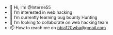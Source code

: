 - 👋 Hi, I’m @Interne55
- 👀 I’m interested in web hacking
- 🌱 I’m currently learning bug bounty Hunting
- 💞️ I’m looking to collaborate on web hacking team
- 📫 How to reach me on obia120wba@gmail.com

<!---
Interne55/Interne55 is a ✨ special ✨ repository because its `README.md` (this file) appears on your GitHub profile.
You can click the Preview link to take a look at your changes.
--->
